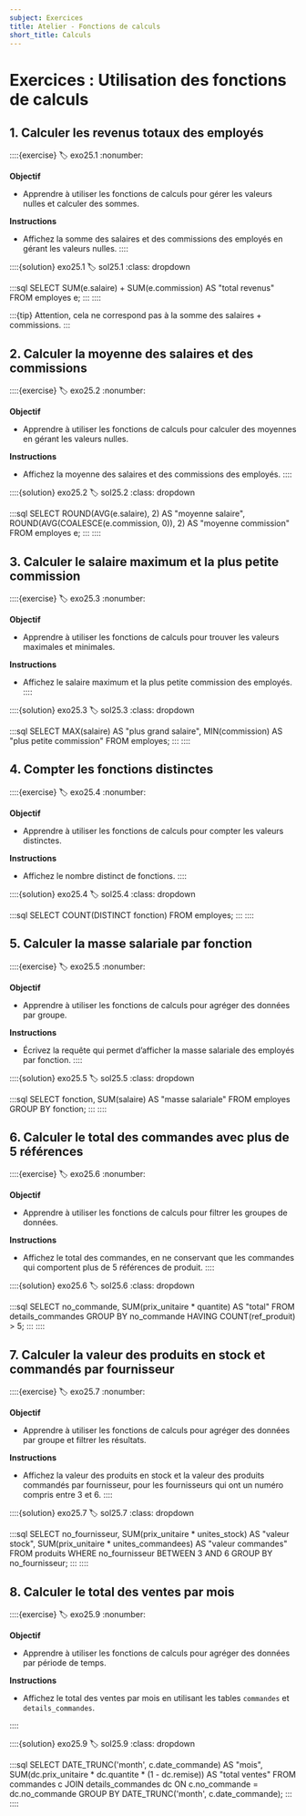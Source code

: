 ```yaml
---
subject: Exercices
title: Atelier - Fonctions de calculs
short_title: Calculs
---
```


# Exercices : Utilisation des fonctions de calculs

## 1. Calculer les revenus totaux des employés
::::{exercise}
:label: exo25.1
:nonumber:

**Objectif**
- Apprendre à utiliser les fonctions de calculs pour gérer les valeurs nulles et calculer des sommes.

**Instructions**
- Affichez la somme des salaires et des commissions des employés en gérant les valeurs nulles.
::::

::::{solution} exo25.1
:label: sol25.1
:class: dropdown

:::sql
SELECT 
    SUM(e.salaire) + SUM(e.commission) AS "total revenus"
FROM 
    employes e;
:::
::::

:::{tip}
Attention, cela ne correspond pas à la somme des salaires + commissions.
:::

## 2. Calculer la moyenne des salaires et des commissions
::::{exercise}
:label: exo25.2
:nonumber:

**Objectif**
- Apprendre à utiliser les fonctions de calculs pour calculer des moyennes en gérant les valeurs nulles.

**Instructions**
- Affichez la moyenne des salaires et des commissions des employés.
::::

::::{solution} exo25.2
:label: sol25.2
:class: dropdown

:::sql
SELECT 
    ROUND(AVG(e.salaire), 2) AS "moyenne salaire",
    ROUND(AVG(COALESCE(e.commission, 0)), 2) AS "moyenne commission"
FROM 
    employes e;
:::
::::

## 3. Calculer le salaire maximum et la plus petite commission
::::{exercise}
:label: exo25.3
:nonumber:

**Objectif**
- Apprendre à utiliser les fonctions de calculs pour trouver les valeurs maximales et minimales.

**Instructions**
- Affichez le salaire maximum et la plus petite commission des employés.
::::

::::{solution} exo25.3
:label: sol25.3
:class: dropdown

:::sql
SELECT 
    MAX(salaire) AS "plus grand salaire",
    MIN(commission) AS "plus petite commission"
FROM 
    employes;
:::
::::

## 4. Compter les fonctions distinctes
::::{exercise}
:label: exo25.4
:nonumber:

**Objectif**
- Apprendre à utiliser les fonctions de calculs pour compter les valeurs distinctes.

**Instructions**
- Affichez le nombre distinct de fonctions.
::::

::::{solution} exo25.4
:label: sol25.4
:class: dropdown

:::sql
SELECT 
    COUNT(DISTINCT fonction)
FROM 
    employes;
:::
::::

## 5. Calculer la masse salariale par fonction
::::{exercise}
:label: exo25.5
:nonumber:

**Objectif**
- Apprendre à utiliser les fonctions de calculs pour agréger des données par groupe.

**Instructions**
- Écrivez la requête qui permet d’afficher la masse salariale des employés par fonction.
::::

::::{solution} exo25.5
:label: sol25.5
:class: dropdown

:::sql
SELECT 
    fonction, 
    SUM(salaire) AS "masse salariale"
FROM 
    employes
GROUP BY 
    fonction;
:::
::::

## 6. Calculer le total des commandes avec plus de 5 références
::::{exercise}
:label: exo25.6
:nonumber:

**Objectif**
- Apprendre à utiliser les fonctions de calculs pour filtrer les groupes de données.

**Instructions**
- Affichez le total des commandes, en ne conservant que les commandes qui comportent plus de 5 références de produit.
::::

::::{solution} exo25.6
:label: sol25.6
:class: dropdown

:::sql
SELECT 
    no_commande,
    SUM(prix_unitaire * quantite) AS "total"
FROM 
    details_commandes
GROUP BY 
    no_commande
HAVING 
    COUNT(ref_produit) > 5;
:::
::::

## 7. Calculer la valeur des produits en stock et commandés par fournisseur
::::{exercise}
:label: exo25.7
:nonumber:

**Objectif**
- Apprendre à utiliser les fonctions de calculs pour agréger des données par groupe et filtrer les résultats.

**Instructions**
- Affichez la valeur des produits en stock et la valeur des produits commandés par fournisseur, pour les fournisseurs qui ont un numéro compris entre 3 et 6.
::::

::::{solution} exo25.7
:label: sol25.7
:class: dropdown

:::sql
SELECT 
    no_fournisseur,
    SUM(prix_unitaire * unites_stock) AS "valeur stock",
    SUM(prix_unitaire * unites_commandees) AS "valeur commandes"
FROM 
    produits
WHERE 
    no_fournisseur BETWEEN 3 AND 6
GROUP BY 
    no_fournisseur;
:::
::::

## 8. Calculer le total des ventes par mois
::::{exercise}
:label: exo25.9
:nonumber:

**Objectif**
- Apprendre à utiliser les fonctions de calculs pour agréger des données par période de temps.

**Instructions**
- Affichez le total des ventes par mois en utilisant les tables `commandes` et `details_commandes`.

::::

::::{solution} exo25.9
:label: sol25.9
:class: dropdown

:::sql
SELECT 
    DATE_TRUNC('month', c.date_commande) AS "mois", 
    SUM(dc.prix_unitaire * dc.quantite * (1 - dc.remise)) AS "total ventes"
FROM 
    commandes c
JOIN 
    details_commandes dc ON c.no_commande = dc.no_commande
GROUP BY 
    DATE_TRUNC('month', c.date_commande);
:::
::::